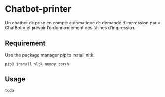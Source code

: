 # Chatbot-printer

Un chatbot de prise en compte automatique de demande d’impression par « ChatBot » et prévoir l’ordonnancement des tâches d’impression.

## Requirement

Use the package manager [pip](https://pip.pypa.io/en/stable/) to install nltk.

```bash
pip3 install nltk numpy torch
```
## Usage

```bash
todo
```